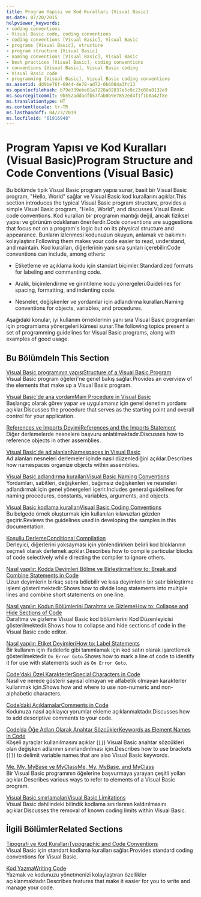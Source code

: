 ```yaml
---
title: Program Yapısı ve Kod Kuralları (Visual Basic)
ms.date: 07/20/2015
helpviewer_keywords:
- coding conventions
- Visual Basic code, coding conventions
- coding conventions [Visual Basic], Visual Basic
- programs [Visual Basic], structure
- program structure [Visual Basic]
- naming conventions [Visual Basic], Visual Basic
- best practices [Visual Basic], coding conventions
- conventions [Visual Basic], Visual Basic coding
- Visual Basic code
- programming [Visual Basic], Visual Basic coding conventions
ms.assetid: dd9be76f-6944-4e78-ad72-0b6084a3fc13
ms.openlocfilehash: b79e339ebe81a7228a02837e5c0c23c80a8132e9
ms.sourcegitcommit: 9b552addadfb57fab0b9e7852ed4f1f1b8a42f8e
ms.translationtype: HT
ms.contentlocale: tr-TR
ms.lasthandoff: 04/23/2019
ms.locfileid: "61916948"
---
```

# <a name="program-structure-and-code-conventions-visual-basic"></a><span data-ttu-id="f19d0-102">Program Yapısı ve Kod Kuralları (Visual Basic)</span><span class="sxs-lookup"><span data-stu-id="f19d0-102">Program Structure and Code Conventions (Visual Basic)</span></span>
<span data-ttu-id="f19d0-103">Bu bölümde tipik Visual Basic program yapısı sunar, basit bir Visual Basic program, "Hello, World" sağlar ve Visual Basic kod kurallarını açıklar.</span><span class="sxs-lookup"><span data-stu-id="f19d0-103">This section introduces the typical Visual Basic program structure, provides a simple Visual Basic program, "Hello, World", and discusses Visual Basic code conventions.</span></span> <span data-ttu-id="f19d0-104">Kod kuralları bir programın mantığı değil, ancak fiziksel yapısı ve görünüm odaklanan önerilerdir.</span><span class="sxs-lookup"><span data-stu-id="f19d0-104">Code conventions are suggestions that focus not on a program's logic but on its physical structure and appearance.</span></span> <span data-ttu-id="f19d0-105">Bunların izlenmesi kodunuzun okuyun, anlamak ve bakımını kolaylaştırır.</span><span class="sxs-lookup"><span data-stu-id="f19d0-105">Following them makes your code easier to read, understand, and maintain.</span></span> <span data-ttu-id="f19d0-106">Kod kuralları, diğerlerinin yanı sıra şunları içerebilir:</span><span class="sxs-lookup"><span data-stu-id="f19d0-106">Code conventions can include, among others:</span></span>  
  
- <span data-ttu-id="f19d0-107">Etiketleme ve açıklama kodu için standart biçimler.</span><span class="sxs-lookup"><span data-stu-id="f19d0-107">Standardized formats for labeling and commenting code.</span></span>  
  
- <span data-ttu-id="f19d0-108">Aralık, biçimlendirme ve girintileme kodu yönergeleri.</span><span class="sxs-lookup"><span data-stu-id="f19d0-108">Guidelines for spacing, formatting, and indenting code.</span></span>  
  
- <span data-ttu-id="f19d0-109">Nesneler, değişkenler ve yordamlar için adlandırma kuralları.</span><span class="sxs-lookup"><span data-stu-id="f19d0-109">Naming conventions for objects, variables, and procedures.</span></span>  
  
 <span data-ttu-id="f19d0-110">Aşağıdaki konular, iyi kullanım örneklerinin yanı sıra Visual Basic programları için programlama yönergeleri kümesi sunar.</span><span class="sxs-lookup"><span data-stu-id="f19d0-110">The following topics present a set of programming guidelines for Visual Basic programs, along with examples of good usage.</span></span>  
  
## <a name="in-this-section"></a><span data-ttu-id="f19d0-111">Bu Bölümde</span><span class="sxs-lookup"><span data-stu-id="f19d0-111">In This Section</span></span>  
 [<span data-ttu-id="f19d0-112">Visual Basic programının yapısı</span><span class="sxs-lookup"><span data-stu-id="f19d0-112">Structure of a Visual Basic Program</span></span>](../../../visual-basic/programming-guide/program-structure/structure-of-a-visual-basic-program.md)  
 <span data-ttu-id="f19d0-113">Visual Basic program öğeleri'ne genel bakış sağlar.</span><span class="sxs-lookup"><span data-stu-id="f19d0-113">Provides an overview of the elements that make up a Visual Basic program.</span></span>  
  
 [<span data-ttu-id="f19d0-114">Visual Basic'de ana yordam</span><span class="sxs-lookup"><span data-stu-id="f19d0-114">Main Procedure in Visual Basic</span></span>](../../../visual-basic/programming-guide/program-structure/main-procedure.md)  
 <span data-ttu-id="f19d0-115">Başlangıç olarak görev yapar ve uygulamanız için genel denetim yordamı açıklar.</span><span class="sxs-lookup"><span data-stu-id="f19d0-115">Discusses the procedure that serves as the starting point and overall control for your application.</span></span>  
  
 [<span data-ttu-id="f19d0-116">References ve Imports Deyimi</span><span class="sxs-lookup"><span data-stu-id="f19d0-116">References and the Imports Statement</span></span>](../../../visual-basic/programming-guide/program-structure/references-and-the-imports-statement.md)  
 <span data-ttu-id="f19d0-117">Diğer derlemelerde nesnelere başvuru anlatılmaktadır.</span><span class="sxs-lookup"><span data-stu-id="f19d0-117">Discusses how to reference objects in other assemblies.</span></span>  
  
 [<span data-ttu-id="f19d0-118">Visual Basic'de ad alanları</span><span class="sxs-lookup"><span data-stu-id="f19d0-118">Namespaces in Visual Basic</span></span>](../../../visual-basic/programming-guide/program-structure/namespaces.md)  
 <span data-ttu-id="f19d0-119">Ad alanları nesneleri derlemeler içinde nasıl düzenlediğini açıklar.</span><span class="sxs-lookup"><span data-stu-id="f19d0-119">Describes how namespaces organize objects within assemblies.</span></span>  
  
 [<span data-ttu-id="f19d0-120">Visual Basic adlandırma kuralları</span><span class="sxs-lookup"><span data-stu-id="f19d0-120">Visual Basic Naming Conventions</span></span>](../../../visual-basic/programming-guide/program-structure/naming-conventions.md)  
 <span data-ttu-id="f19d0-121">Yordamları, sabitleri, değişkenleri, bağımsız değişkenleri ve nesneleri adlandırmak için genel yönergeleri içerir.</span><span class="sxs-lookup"><span data-stu-id="f19d0-121">Includes general guidelines for naming procedures, constants, variables, arguments, and objects.</span></span>  
  
 [<span data-ttu-id="f19d0-122">Visual Basic kodlama kuralları</span><span class="sxs-lookup"><span data-stu-id="f19d0-122">Visual Basic Coding Conventions</span></span>](../../../visual-basic/programming-guide/program-structure/coding-conventions.md)  
 <span data-ttu-id="f19d0-123">Bu belgede örnek oluşturmak için kullanılan kılavuzları gözden geçirir.</span><span class="sxs-lookup"><span data-stu-id="f19d0-123">Reviews the guidelines used in developing the samples in this documentation.</span></span>  
  
 [<span data-ttu-id="f19d0-124">Koşullu Derleme</span><span class="sxs-lookup"><span data-stu-id="f19d0-124">Conditional Compilation</span></span>](../../../visual-basic/programming-guide/program-structure/conditional-compilation.md)  
 <span data-ttu-id="f19d0-125">Derleyici, diğerlerini yoksayması için yönlendirirken belirli kod bloklarının seçmeli olarak derlemek açıklar.</span><span class="sxs-lookup"><span data-stu-id="f19d0-125">Describes how to compile particular blocks of code selectively while directing the compiler to ignore others.</span></span>  
  
 [<span data-ttu-id="f19d0-126">Nasıl yapılır: Kodda Deyimleri Bölme ve Birleştirme</span><span class="sxs-lookup"><span data-stu-id="f19d0-126">How to: Break and Combine Statements in Code</span></span>](../../../visual-basic/programming-guide/program-structure/how-to-break-and-combine-statements-in-code.md)  
 <span data-ttu-id="f19d0-127">Uzun deyimlerin birkaç satıra bölebilir ve kısa deyimlerin bir satır birleştirme işlemi gösterilmektedir.</span><span class="sxs-lookup"><span data-stu-id="f19d0-127">Shows how to divide long statements into multiple lines and combine short statements on one line.</span></span>  
  
 [<span data-ttu-id="f19d0-128">Nasıl yapılır: Kodun Bölümlerini Daraltma ve Gizleme</span><span class="sxs-lookup"><span data-stu-id="f19d0-128">How to: Collapse and Hide Sections of Code</span></span>](../../../visual-basic/programming-guide/program-structure/how-to-collapse-and-hide-sections-of-code.md)  
 <span data-ttu-id="f19d0-129">Daraltma ve gizleme Visual Basic kod bölümlerini Kod Düzenleyicisi gösterilmektedir.</span><span class="sxs-lookup"><span data-stu-id="f19d0-129">Shows how to collapse and hide sections of code in the Visual Basic code editor.</span></span>  
  
 [<span data-ttu-id="f19d0-130">Nasıl yapılır: Etiket Deyimleri</span><span class="sxs-lookup"><span data-stu-id="f19d0-130">How to: Label Statements</span></span>](../../../visual-basic/programming-guide/program-structure/how-to-label-statements.md)  
 <span data-ttu-id="f19d0-131">Bir kullanım için ifadelerle gibi tanımlamak için kod satırı olarak işaretlemek gösterilmektedir `On Error Goto`.</span><span class="sxs-lookup"><span data-stu-id="f19d0-131">Shows how to mark a line of code to identify it for use with statements such as `On Error Goto`.</span></span>  
  
 [<span data-ttu-id="f19d0-132">Code'daki Özel Karakterler</span><span class="sxs-lookup"><span data-stu-id="f19d0-132">Special Characters in Code</span></span>](../../../visual-basic/programming-guide/program-structure/special-characters-in-code.md)  
 <span data-ttu-id="f19d0-133">Nasıl ve nerede gösterir sayısal olmayan ve alfabetik olmayan karakterler kullanmak için.</span><span class="sxs-lookup"><span data-stu-id="f19d0-133">Shows how and where to use non-numeric and non-alphabetic characters.</span></span>  
  
 [<span data-ttu-id="f19d0-134">Code’daki Açıklamalar</span><span class="sxs-lookup"><span data-stu-id="f19d0-134">Comments in Code</span></span>](../../../visual-basic/programming-guide/program-structure/comments-in-code.md)  
 <span data-ttu-id="f19d0-135">Kodunuza nasıl açıklayıcı yorumlar ekleme açıklanmaktadır.</span><span class="sxs-lookup"><span data-stu-id="f19d0-135">Discusses how to add descriptive comments to your code.</span></span>  
  
 [<span data-ttu-id="f19d0-136">Code’da Öğe Adları Olarak Anahtar Sözcükler</span><span class="sxs-lookup"><span data-stu-id="f19d0-136">Keywords as Element Names in Code</span></span>](../../../visual-basic/programming-guide/program-structure/keywords-as-element-names-in-code.md)  
 <span data-ttu-id="f19d0-137">Köşeli ayraçlar kullanılmasını açıklar (`[]`) Visual Basic anahtar sözcükleri olan değişken adlarının sınırlandırılması için.</span><span class="sxs-lookup"><span data-stu-id="f19d0-137">Describes how to use brackets (`[]`) to delimit variable names that are also Visual Basic keywords.</span></span>  
  
 [<span data-ttu-id="f19d0-138">Me, My, MyBase ve MyClass</span><span class="sxs-lookup"><span data-stu-id="f19d0-138">Me, My, MyBase, and MyClass</span></span>](../../../visual-basic/programming-guide/program-structure/me-my-mybase-and-myclass.md)  
 <span data-ttu-id="f19d0-139">Bir Visual Basic programının öğelerine başvurmaya yarayan çeşitli yolları açıklar.</span><span class="sxs-lookup"><span data-stu-id="f19d0-139">Describes various ways to refer to elements of a Visual Basic program.</span></span>  
  
 [<span data-ttu-id="f19d0-140">Visual Basic sınırlamaları</span><span class="sxs-lookup"><span data-stu-id="f19d0-140">Visual Basic Limitations</span></span>](../../../visual-basic/programming-guide/program-structure/limitations.md)  
 <span data-ttu-id="f19d0-141">Visual Basic dahilindeki bilindik kodlama sınırlarının kaldırılmasını açıklar.</span><span class="sxs-lookup"><span data-stu-id="f19d0-141">Discusses the removal of known coding limits within Visual Basic.</span></span>  
  
## <a name="related-sections"></a><span data-ttu-id="f19d0-142">İlgili Bölümler</span><span class="sxs-lookup"><span data-stu-id="f19d0-142">Related Sections</span></span>  
 [<span data-ttu-id="f19d0-143">Tipografi ve Kod Kuralları</span><span class="sxs-lookup"><span data-stu-id="f19d0-143">Typographic and Code Conventions</span></span>](../../../visual-basic/language-reference/typographic-and-code-conventions.md)  
 <span data-ttu-id="f19d0-144">Visual Basic için standart kodlama kuralları sağlar.</span><span class="sxs-lookup"><span data-stu-id="f19d0-144">Provides standard coding conventions for Visual Basic.</span></span>  
  
 [<span data-ttu-id="f19d0-145">Kod Yazma</span><span class="sxs-lookup"><span data-stu-id="f19d0-145">Writing Code</span></span>](/visualstudio/ide/writing-code-in-the-code-and-text-editor)  
 <span data-ttu-id="f19d0-146">Yazmak ve kodunuzu yönetmenizi kolaylaştıran özellikler açıklanmaktadır.</span><span class="sxs-lookup"><span data-stu-id="f19d0-146">Describes features that make it easier for you to write and manage your code.</span></span>

